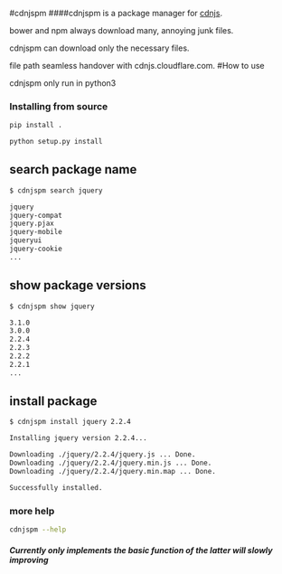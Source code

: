 #cdnjspm
####cdnjspm is a package manager for  [cdnjs](https://cdnjs.com/).

bower and npm always download many, annoying junk files.

cdnjspm can download only the necessary files.

file path seamless handover with cdnjs.cloudflare.com.
#How to use

cdnjspm only run in python3

### Installing from source
```bash
pip install .
```
```bash
python setup.py install
```

## search package name

```bash
$ cdnjspm search jquery

jquery
jquery-compat
jquery.pjax
jquery-mobile
jqueryui
jquery-cookie
...
```
## show package versions
```bash
$ cdnjspm show jquery

3.1.0
3.0.0
2.2.4
2.2.3
2.2.2
2.2.1
...
```

## install package
```bash
$ cdnjspm install jquery 2.2.4

Installing jquery version 2.2.4...

Downloading ./jquery/2.2.4/jquery.js ... Done.
Downloading ./jquery/2.2.4/jquery.min.js ... Done.
Downloading ./jquery/2.2.4/jquery.min.map ... Done.

Successfully installed.
```

### more help
```bash
cdnjspm --help
```

##### Currently only implements the basic function of the latter will slowly improving